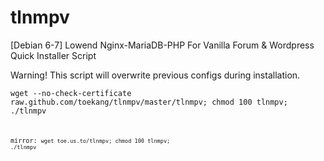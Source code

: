 tlnmpv
======

[Debian 6-7] Lowend Nginx-MariaDB-PHP For Vanilla Forum &amp; Wordpress Quick Installer Script

Warning! This script will overwrite previous configs during installation.

<code>wget --no-check-certificate raw.github.com/toekang/tlnmpv/master/tlnmpv; chmod 100 tlnmpv; ./tlnmpv<code>

mirror:
<code>wget toe.us.to/tlnmpv; chmod 100 tlnmpv; ./tlnmpv<code>

